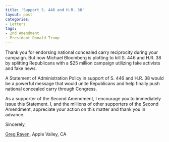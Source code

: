 ```yaml
---
title: 'Support S. 446 and H.R. 38'
layout: post
categories:
- Letters
tags:
- 2nd Amendment
- President Donald Trump
---
```


Thank you for endorsing national concealed carry reciprocity during your campaign. But now Michael Bloomberg is plotting to kill S. 446 and H.R. 38 by splitting Republicans with a $25 million campaign utilizing fake activists and fake news.

A Statement of Administration Policy in support of S. 446 and H.R. 38 would be a powerful message that would unite Republicans and help finally push national concealed carry through Congress.

As a supporter of the Second Amendment, I encourage you to immediately issue this Statement. I, and the millions of other supporters of the Second Amendment, appreciate your action on this matter and thank you in advance.

Sincerely,

[Greg Raven](https://www.gregraven.org), Apple Valley, CA